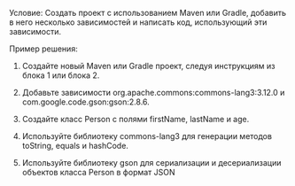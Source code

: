 Условие: Создать проект с использованием Maven или Gradle, 
добавить в него несколько зависимостей и написать код, использующий эти зависимости.

Пример решения:

1. Создайте новый Maven или Gradle проект, следуя инструкциям из блока 1 или блока 2.

2. Добавьте зависимости org.apache.commons:commons-lang3:3.12.0 и com.google.code.gson:gson:2.8.6.

3. Создайте класс Person с полями firstName, lastName и age.

4. Используйте библиотеку commons-lang3 для генерации методов toString, equals и hashCode.

5. Используйте библиотеку gson для сериализации и десериализации объектов класса Person в формат JSON  